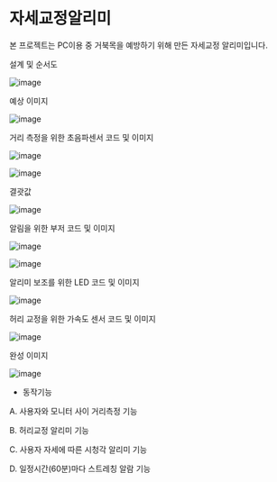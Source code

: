 # 자세교정알리미

본 프로젝트는 PC이용 중 거북목을 예방하기 위해 만든 자세교정 알리미입니다.

설계 및 순서도

![image](https://github.com/smw1875/-_-/assets/67328010/a3fff247-0f44-4f28-add9-e8701663720b)

예상 이미지

![image](https://github.com/smw1875/-_-/assets/67328010/bf1d22b2-73d2-4548-9582-2f6eb000e64f)

거리 측정을 위한 초음파센서 코드 및 이미지

![image](https://github.com/smw1875/-_-/assets/67328010/3a0d6a20-f7cd-4a8f-9bdc-e4376cd3450d)

![image](https://github.com/smw1875/-_-/assets/67328010/e9cbcf52-64e2-42f2-b966-b1c72c2f4e44)

결괏값

![image](https://github.com/smw1875/-_-/assets/67328010/b52360de-6ee9-4bd2-879b-c4a75984ee64)

알림을 위한 부저 코드 및 이미지

![image](https://github.com/smw1875/-_-/assets/67328010/76e36297-61b6-48cc-aaa5-8dfc01f93efb)

![image](https://github.com/smw1875/-_-/assets/67328010/a00417ce-bce7-4651-b217-61ce39d23fe5)

알리미 보조를 위한 LED 코드 및 이미지

![image](https://github.com/smw1875/-_-/assets/67328010/d6fbf1eb-d064-4a63-8efe-492af07b57d6)

허리 교정을 위한 가속도 센서 코드 및 이미지

![image](https://github.com/smw1875/-_-/assets/67328010/2da9aff4-290a-4b15-915b-72c6a1160b43)

완성 이미지

![image](https://github.com/smw1875/-_-/assets/67328010/62aa369c-3087-47ce-9f9a-5e9d9f91aac1)

- 동작기능

A. 사용자와 모니터 사이 거리측정 기능


B. 허리교정 알리미 기능


C. 사용자 자세에 따른 시청각 알리미 기능


D. 일정시간(60분)마다 스트레칭 알람 기능
